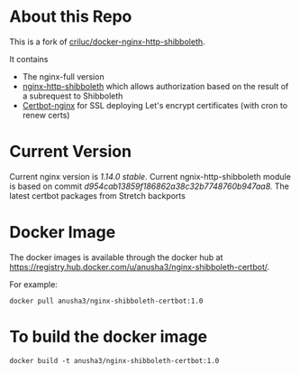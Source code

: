 # About this Repo

This is a fork of [criluc/docker-nginx-http-shibboleth](https://github.com/criluc/docker-nginx-http-shibboleth).

It contains
 * The nginx-full version
 * [nginx-http-shibboleth](https://github.com/nginx-shib/nginx-http-shibboleth)
which allows authorization based on the result of a subrequest to
Shibboleth
 * [Certbot-nginx](https://certbot.eff.org/lets-encrypt/debianstretch-nginx) for SSL deploying Let's encrypt certificates (with cron to renew certs)

# Current Version

Current nginx version is *1.14.0 stable*.
Current ngnix-http-shibboleth module is based on commit *d954cab13859f186862a38c32b7748760b947aa8.*
The latest certbot packages from Stretch backports

# Docker Image

The docker images is available through the docker hub at
https://registry.hub.docker.com/u/anusha3/nginx-shibboleth-certbot/.

For example:

```
docker pull anusha3/nginx-shibboleth-certbot:1.0
```

# To build the docker image
```
docker build -t anusha3/nginx-shibboleth-certbot:1.0
```

